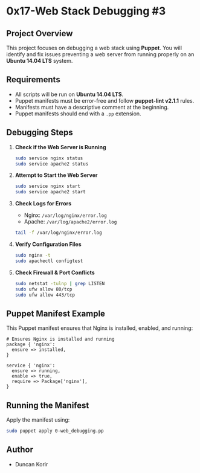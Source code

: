# 0x17-Web Stack Debugging #3

## Project Overview
This project focuses on debugging a web stack using **Puppet**. You will identify and fix issues preventing a web server from running properly on an **Ubuntu 14.04 LTS** system.

## Requirements
- All scripts will be run on **Ubuntu 14.04 LTS**.
- Puppet manifests must be error-free and follow **puppet-lint v2.1.1** rules.
- Manifests must have a descriptive comment at the beginning.
- Puppet manifests should end with a `.pp` extension.

## Debugging Steps
1. **Check if the Web Server is Running**  
   ```bash
   sudo service nginx status
   sudo service apache2 status
   ```

2. **Attempt to Start the Web Server**  
   ```bash
   sudo service nginx start
   sudo service apache2 start
   ```

3. **Check Logs for Errors**  
   - Nginx: `/var/log/nginx/error.log`
   - Apache: `/var/log/apache2/error.log`
   ```bash
   tail -f /var/log/nginx/error.log
   ```

4. **Verify Configuration Files**  
   ```bash
   sudo nginx -t
   sudo apachectl configtest
   ```

5. **Check Firewall & Port Conflicts**  
   ```bash
   sudo netstat -tulnp | grep LISTEN
   sudo ufw allow 80/tcp
   sudo ufw allow 443/tcp
   ```

## Puppet Manifest Example
This Puppet manifest ensures that Nginx is installed, enabled, and running:
```puppet
# Ensures Nginx is installed and running
package { 'nginx':
  ensure => installed,
}

service { 'nginx':
  ensure => running,
  enable => true,
  require => Package['nginx'],
}
```

## Running the Manifest
Apply the manifest using:
```bash
sudo puppet apply 0-web_debugging.pp
```

## Author
- Duncan Korir